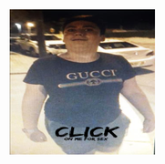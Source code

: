 <div align="center">
  <a href="https://discord.gg/com">
    <img src="https://github.com/ignaudioz/ignaudioz/blob/main/LOL.png">
  </a>
</div>
